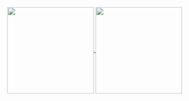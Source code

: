 <a href="https://github.com/johnwyles">
  <img height=200 align="center" src="https://github-readme-stats.vercel.app/api/top-langs/?username=johnwyles&layout=donut&langs_count=5&hide=html,css&card_width=320" />
</a>
<a href="https://github.com/johnwyles">
  <picture>
    <source
      srcset="https://github-readme-stats.vercel.app/api?username=johnwyles&show_icons=true&hide_rank=true&theme=dark&card_width=320"
      media="(prefers-color-scheme: dark)"
    />
    <source
      srcset="https://github-readme-stats.vercel.app/api?username=johnwyles&hide_rank=true&show_icons=true&card_width=320"
      media="(prefers-color-scheme: light), (prefers-color-scheme: no-preference)"
    />
    <img height=200 align="center" src="https://github-readme-stats.vercel.app/api?username=johnwyles&hide_rank=true&show_icons=true&card_width=320" />
  </picture>
</a>
